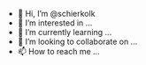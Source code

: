 - 👋 Hi, I’m @schierkolk
- 👀 I’m interested in ...
- 🌱 I’m currently learning ...
- 💞️ I’m looking to collaborate on ...
- 📫 How to reach me ...

<!---
schierkolk/schierkolk is a ✨ special ✨ repository because its `README.md` (this file) appears on your GitHub profile.
You can click the Preview link to take a look at your changes.
--->
